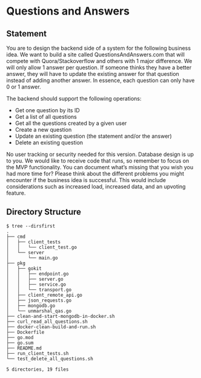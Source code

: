 # Questions and Answers

## Statement

You are to design the backend side of a system for the following business idea.
We want to build a site called QuestionsAndAnswers.com that will compete with Quora/Stackoverflow and others with 1 major difference. We will only allow 1 answer per question. If someone thinks they have a better answer, they will have to update the existing answer for that question instead of adding another answer. In essence, each question can only have 0 or 1 answer.

The backend should support the following operations:
- Get one question by its ID
- Get a list of all questions
- Get all the questions created by a given user
- Create a new question
- Update an existing question (the statement and/or the answer)
- Delete an existing question

No user tracking or security needed for this version. 
Database design is up to you.
We would like to receive code that runs, so remember to focus on the MVP functionality. You can document what’s missing that you wish you had more time for? Please think about the different problems you might encounter if the business idea is successful. This would include considerations such as increased load, increased data, and an upvoting feature.

## Directory Structure

```
$ tree --dirsfirst
.
├── cmd
│   ├── client_tests
│   │   └── client_test.go
│   └── server
│       └── main.go
├── pkg
│   ├── gokit
│   │   ├── endpoint.go
│   │   ├── server.go
│   │   ├── service.go
│   │   └── transport.go
│   ├── client_remote_api.go
│   ├── json_requests.go
│   ├── mongodb.go
│   └── unmarshal_qas.go
├── clean-and-start-mongodb-in-docker.sh
├── curl_read_all_questions.sh
├── docker-clean-build-and-run.sh
├── Dockerfile
├── go.mod
├── go.sum
├── README.md
├── run_client_tests.sh
└── test_delete_all_questions.sh

5 directories, 19 files
```
